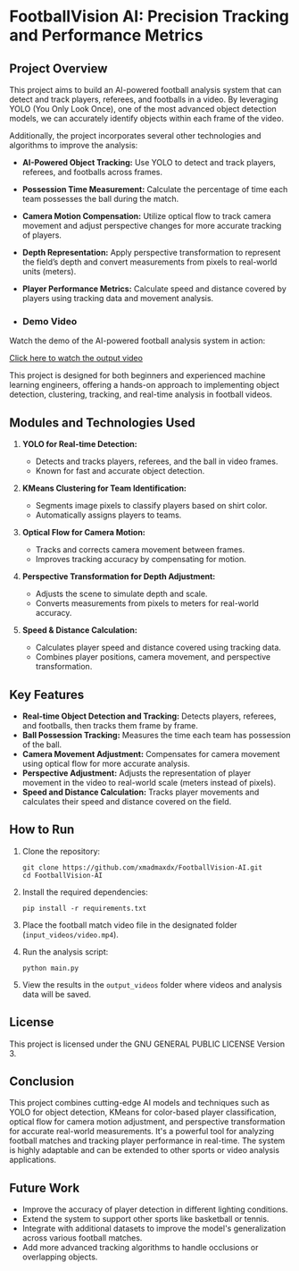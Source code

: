 # FootballVision AI: Precision Tracking and Performance Metrics

## Project Overview

This project aims to build an AI-powered football analysis system that can detect and track players, referees, and footballs in a video. By leveraging YOLO (You Only Look Once), one of the most advanced object detection models, we can accurately identify objects within each frame of the video. 

Additionally, the project incorporates several other technologies and algorithms to improve the analysis:

- **AI-Powered Object Tracking:** Use YOLO to detect and track players, referees, and footballs across frames.
- **Possession Time Measurement:** Calculate the percentage of time each team possesses the ball during the match.
- **Camera Motion Compensation:** Utilize optical flow to track camera movement and adjust perspective changes for more accurate tracking of players.
- **Depth Representation:** Apply perspective transformation to represent the field’s depth and convert measurements from pixels to real-world units (meters).
- **Player Performance Metrics:** Calculate speed and distance covered by players using tracking data and movement analysis.

- ### Demo Video

Watch the demo of the AI-powered football analysis system in action:

[Click here to watch the output video](https://github.com/xmadmaxdx/FootballVision-AI/blob/main/output_videos/output_video.avi)


This project is designed for both beginners and experienced machine learning engineers, offering a hands-on approach to implementing object detection, clustering, tracking, and real-time analysis in football videos.

## Modules and Technologies Used

1. **YOLO for Real-time Detection:**
   - Detects and tracks players, referees, and the ball in video frames.
   - Known for fast and accurate object detection.

2. **KMeans Clustering for Team Identification:**
   - Segments image pixels to classify players based on shirt color.
   - Automatically assigns players to teams.

3. **Optical Flow for Camera Motion:**
   - Tracks and corrects camera movement between frames.
   - Improves tracking accuracy by compensating for motion.

4. **Perspective Transformation for Depth Adjustment:**
   - Adjusts the scene to simulate depth and scale.
   - Converts measurements from pixels to meters for real-world accuracy.

5. **Speed & Distance Calculation:**
   - Calculates player speed and distance covered using tracking data.
   - Combines player positions, camera movement, and perspective transformation.


## Key Features

- **Real-time Object Detection and Tracking:** Detects players, referees, and footballs, then tracks them frame by frame.
- **Ball Possession Tracking:** Measures the time each team has possession of the ball.
- **Camera Movement Adjustment:** Compensates for camera movement using optical flow for more accurate analysis.
- **Perspective Adjustment:** Adjusts the representation of player movement in the video to real-world scale (meters instead of pixels).
- **Speed and Distance Calculation:** Tracks player movements and calculates their speed and distance covered on the field.

## How to Run

1. Clone the repository:

   ```
   git clone https://github.com/xmadmaxdx/FootballVision-AI.git
   cd FootballVision-AI
   ```

2. Install the required dependencies:

   ```
   pip install -r requirements.txt
   ```

3. Place the football match video file in the designated folder (`input_videos/video.mp4`).

4. Run the analysis script:

   ```
   python main.py
   ```

5. View the results in the `output_videos` folder where videos and analysis data will be saved.

## License

This project is licensed under the GNU GENERAL PUBLIC LICENSE Version 3.

## Conclusion

This project combines cutting-edge AI models and techniques such as YOLO for object detection, KMeans for color-based player classification, optical flow for camera motion adjustment, and perspective transformation for accurate real-world measurements. It's a powerful tool for analyzing football matches and tracking player performance in real-time. The system is highly adaptable and can be extended to other sports or video analysis applications.

## Future Work

- Improve the accuracy of player detection in different lighting conditions.
- Extend the system to support other sports like basketball or tennis.
- Integrate with additional datasets to improve the model's generalization across various football matches.
- Add more advanced tracking algorithms to handle occlusions or overlapping objects.
